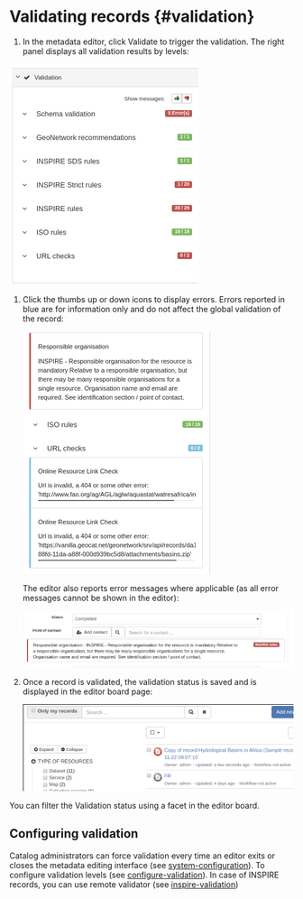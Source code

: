 # Validating records {#validation}

1.  In the metadata editor, click Validate to trigger the validation. The right panel displays all validation results by levels:

![](img/validation.png)

1.  Click the thumbs up or down icons to display errors. Errors reported in blue are for information only and do not affect the global validation of the record:

    ![](img/validation-details.png)

    The editor also reports error messages where applicable (as all error messages cannot be shown in the editor):

    ![](img/validation-inline.png)

2.  Once a record is validated, the validation status is saved and is displayed in the editor board page:

    ![](img/validation-status.png)

You can filter the Validation status using a facet in the editor board.

## Configuring validation

Catalog administrators can force validation every time an editor exits or closes the metadata editing interface (see [system-configuration](system-configuration.md)). To configure validation levels (see [configure-validation](configure-validation.md)). In case of INSPIRE records, you can use remote validator (see [inspire-validation](inspire-validation.md))
